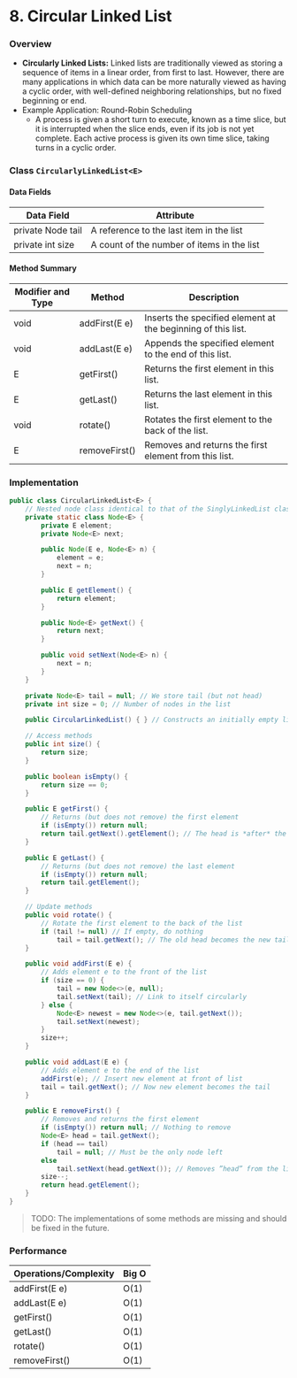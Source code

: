 # 8. Circular Linked List

### Overview

- **Circularly Linked Lists:** Linked lists are traditionally viewed as storing a sequence of items in a linear order, from first to last. However, there are many applications in which data can be more naturally viewed as having a cyclic order, with well-defined neighboring relationships, but no fixed beginning or end.
- Example Application: Round-Robin Scheduling
    - A process is given a short turn to execute, known as a time slice, but it is interrupted when the slice ends, even if its job is not yet complete. Each active process is given its own time slice, taking turns in a cyclic order.



### Class `CircularlyLinkedList<E>`

#### Data Fields

| Data Field           | Attribute                                  |
| -------------------- | ------------------------------------------ |
| private Node<E> tail | A reference to the last item in the list   |
| private int size     | A count of the number of items in the list |

#### Method Summary

| Modifier and Type | Method        | Description                                                  |
| ----------------- | ------------- | ------------------------------------------------------------ |
| void              | addFirst(E e) | Inserts the specified element at the beginning of this list. |
| void              | addLast(E e)  | Appends the specified element to the end of this list.       |
| E                 | getFirst()    | Returns the first element in this list.                      |
| E                 | getLast()     | Returns the last element in this list.                       |
| void              | rotate()      | Rotates the first element to the back of the list.           |
| E                 | removeFirst() | Removes and returns the first element from this list.        |

### Implementation

```java
public class CircularLinkedList<E> {
    // Nested node class identical to that of the SinglyLinkedList class
    private static class Node<E> {
        private E element;
        private Node<E> next;

        public Node(E e, Node<E> n) {
            element = e;
            next = n;
        }

        public E getElement() {
            return element;
        }

        public Node<E> getNext() {
            return next;
        }

        public void setNext(Node<E> n) {
            next = n;
        }
    }

    private Node<E> tail = null; // We store tail (but not head)
    private int size = 0; // Number of nodes in the list

    public CircularLinkedList() { } // Constructs an initially empty list

    // Access methods
    public int size() {
        return size;
    }

    public boolean isEmpty() {
        return size == 0;
    }

    public E getFirst() {
        // Returns (but does not remove) the first element
        if (isEmpty()) return null;
        return tail.getNext().getElement(); // The head is *after* the tail
    }

    public E getLast() {
        // Returns (but does not remove) the last element
        if (isEmpty()) return null;
        return tail.getElement();
    }

    // Update methods
    public void rotate() {
        // Rotate the first element to the back of the list
        if (tail != null) // If empty, do nothing
            tail = tail.getNext(); // The old head becomes the new tail
    }

    public void addFirst(E e) {
        // Adds element e to the front of the list
        if (size == 0) {
            tail = new Node<>(e, null);
            tail.setNext(tail); // Link to itself circularly
        } else {
            Node<E> newest = new Node<>(e, tail.getNext());
            tail.setNext(newest);
        }
        size++;
    }

    public void addLast(E e) {
        // Adds element e to the end of the list
        addFirst(e); // Insert new element at front of list
        tail = tail.getNext(); // Now new element becomes the tail
    }

    public E removeFirst() {
        // Removes and returns the first element
        if (isEmpty()) return null; // Nothing to remove
        Node<E> head = tail.getNext();
        if (head == tail)
            tail = null; // Must be the only node left
        else
            tail.setNext(head.getNext()); // Removes ”head” from the list
        size--;
        return head.getElement();
    }
}

```



> TODO: The implementations of some methods are missing and should be fixed in the future.



### Performance

| Operations/Complexity | Big O |
| --------------------- | ----- |
| addFirst(E e)         | O(1)  |
| addLast(E e)          | O(1)  |
| getFirst()            | O(1)  |
| getLast()             | O(1)  |
| rotate()              | O(1)  |
| removeFirst()         | O(1)  |

